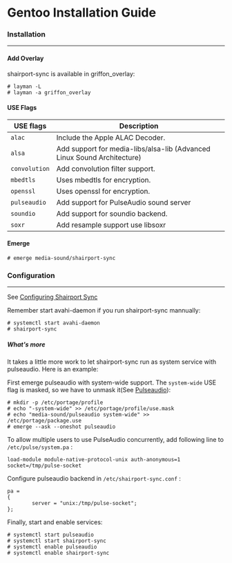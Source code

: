 # Gentoo Installation Guide

### Installation
---------
#### Add Overlay
shairport-sync is available in griffon_overlay:
```
# layman -L
# layman -a griffon_overlay
```
#### USE Flags
USE flags | Description
-----|------
`alac` | Include the Apple ALAC Decoder.
`alsa` | Add support for media-libs/alsa-lib (Advanced Linux Sound Architecture)
`convolution` | Add convolution filter support.
`mbedtls` | Uses mbedtls for encryption.
`openssl` | Uses openssl for encryption.
`pulseaudio` | Add support for PulseAudio sound server
`soundio` | Add support for soundio backend.
`soxr` | Add resample support use libsoxr
#### Emerge
```
# emerge media-sound/shairport-sync
```
### Configuration
--------
See [Configuring Shairport Sync](https://github.com/mikebrady/shairport-sync/blob/master/README.md#configuring-shairport-sync)

Remember start avahi-daemon if you run shairport-sync mannually:
```
# systemctl start avahi-daemon
# shairport-sync
```
##### What's more
It takes a little more work to let shairport-sync run as system service with pulseaudio. Here is an example:

First emerge pulseaudio with system-wide support. The `system-wide` USE flag is masked, so we have to unmask it(See [Pulseaudio](https://wiki.gentoo.org/wiki/PulseAudio#Headless_server)):
```
# mkdir -p /etc/portage/profile
# echo "-system-wide" >> /etc/portage/profile/use.mask
# echo "media-sound/pulseaudio system-wide" >> /etc/portage/package.use
# emerge --ask --oneshot pulseaudio
```
To allow multiple users to use PulseAudio concurrently, add following line to `/etc/pulse/system.pa` :
```
load-module module-native-protocol-unix auth-anonymous=1 socket=/tmp/pulse-socket
```
Configure pulseaudio backend in `/etc/shairport-sync.conf` :
```
pa =
{
        server = "unix:/tmp/pulse-socket";
};
```
Finally, start and enable services:
```
# systemctl start pulseaudio
# systemctl start shairport-sync
# systemctl enable pulseaudio
# systemctl enable shairport-sync
```
